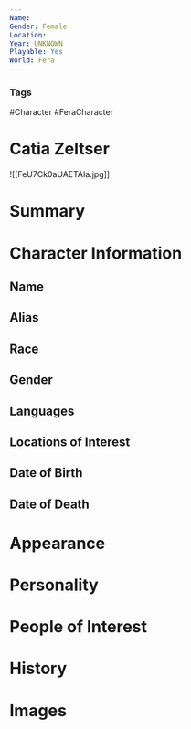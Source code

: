 ```yaml
---
Name: 
Gender: Female
Location: 
Year: UNKNOWN
Playable: Yes
World: Fera
---
```


### Tags
#Character #FeraCharacter 

# Catia Zeltser
![[FeU7Ck0aUAETAIa.jpg]]

# Summary


# Character Information

## Name

## Alias

## Race

## Gender

## Languages

## Locations of Interest

## Date of Birth

## Date of Death

# Appearance

# Personality

# People of Interest

# History

# Images
